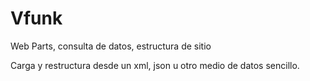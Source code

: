 # Vfunk
Web Parts, consulta de datos, estructura de sitio

Carga y restructura desde un xml, json u otro medio de datos sencillo.
